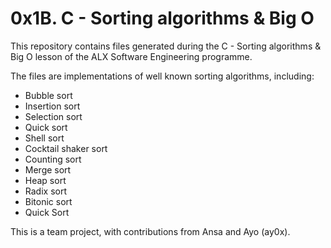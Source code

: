 # 0x1B. C - Sorting algorithms & Big O

This repository contains files generated during the C - Sorting algorithms & Big O
lesson of the ALX Software Engineering programme.

The files are implementations of well known sorting algorithms, including:

- Bubble sort
- Insertion sort
- Selection sort
- Quick sort
- Shell sort
- Cocktail shaker sort
- Counting sort
- Merge sort
- Heap sort
- Radix sort
- Bitonic sort
- Quick Sort

This is a team project, with contributions from Ansa and Ayo (ay0x).
